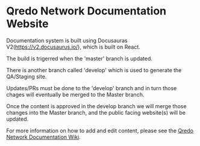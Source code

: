 # Qredo Network Documentation Website

Documentation system is built using Docusauras V2(https://v2.docusaurus.io/), which is built on React. 

The build is trigerred when the 'master' branch is updated. 

There is another branch called 'develop' which is used to generate the QA/Staging site. 

Updates/PRs must be done to the 'develop' branch and in turn those chages will eventually be merged to the Master branch. 

Once the content is approved in the develop branch we will merge those changes into the Master branch, and the public facing website(s) will be updated.

For more information on how to add and edit content, please see the [Qredo Network Documentation Wiki](https://github.com/qredo/documentation/wiki).


